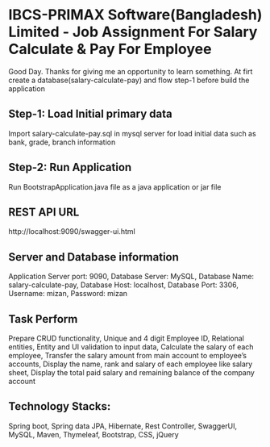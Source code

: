 # IBCS-PRIMAX Software(Bangladesh) Limited - Job Assignment For Salary Calculate & Pay For Employee
Good Day. Thanks for giving me an opportunity to learn something.
At firt create a database(salary-calculate-pay) and flow step-1 before build the application

## Step-1: Load Initial primary data
Import salary-calculate-pay.sql in mysql server for load initial data such as bank, grade, branch information

## Step-2: Run Application
Run BootstrapApplication.java file as a java application or jar file

## REST API URL
http://localhost:9090/swagger-ui.html


## Server and Database information
Application Server port: 9090, 
Database Server: MySQL, 
Database Name: salary-calculate-pay, 
Database Host: localhost, 
Database Port: 3306, 
Username: mizan, 
Password: mizan

## Task Perform
Prepare CRUD functionality, 
Unique and 4 digit Employee ID, 
Relational entities, 
Entity and UI validation to input data, 
Calculate the salary of each employee, 
Transfer the salary amount from main account to employee’s accounts, 
Display the name, rank and salary of each employee like salary sheet, 
Display the total paid salary and remaining balance of the company account

## Technology Stacks:
Spring boot, 
Spring data JPA, 
Hibernate, 
Rest Controller, 
SwaggerUI, 
MySQL, 
Maven, 
Thymeleaf, 
Bootstrap, 
CSS, 
jQuery

